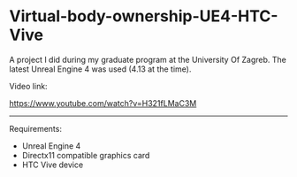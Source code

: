 # Virtual-body-ownership-UE4-HTC-Vive
A project I did during my graduate program at the University Of Zagreb. The latest Unreal Engine 4 was used (4.13 at the time).

Video link:

https://www.youtube.com/watch?v=H321fLMaC3M

--------------------------------------------------------------------

Requirements: 
- Unreal Engine 4
- Directx11 compatible graphics card
- HTC Vive device
